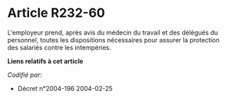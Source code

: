 # Article R232-60

L'employeur prend, après avis du médecin du travail et des délégués du personnel, toutes les dispositions nécessaires pour
assurer la protection des salariés contre les intempéries.

**Liens relatifs à cet article**

_Codifié par_:

  - Décret n°2004-196 2004-02-25
